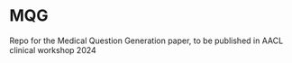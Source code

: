 # MQG
Repo for the Medical Question Generation paper, to be published in AACL clinical workshop 2024

